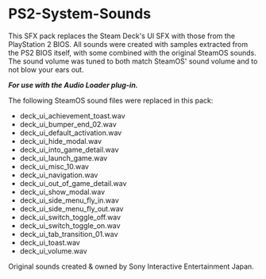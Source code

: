 # PS2-System-Sounds
This SFX pack replaces the Steam Deck's UI SFX with those from the PlayStation 2 BIOS.
All sounds were created with samples extracted from the PS2 BIOS itself, with some combined with the original SteamOS sounds.
The sound volume was tuned to both match SteamOS' sound volume and to not blow your ears out.

***For use with the Audio Loader plug-in.***

The following SteamOS sound files were replaced in this pack:
- deck_ui_achievement_toast.wav
- deck_ui_bumper_end_02.wav
- deck_ui_default_activation.wav
- deck_ui_hide_modal.wav
- deck_ui_into_game_detail.wav
- deck_ui_launch_game.wav
- deck_ui_misc_10.wav
- deck_ui_navigation.wav
- deck_ui_out_of_game_detail.wav
- deck_ui_show_modal.wav
- deck_ui_side_menu_fly_in.wav
- deck_ui_side_menu_fly_out.wav
- deck_ui_switch_toggle_off.wav
- deck_ui_switch_toggle_on.wav
- deck_ui_tab_transition_01.wav
- deck_ui_toast.wav
- deck_ui_volume.wav

Original sounds created & owned by Sony Interactive Entertainment Japan.
